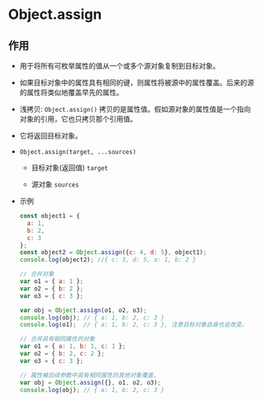 # Object.assign

## 作用

  - 用于将所有可枚举属性的值从一个或多个源对象复制到目标对象。

  - 如果目标对象中的属性具有相同的键，则属性将被源中的属性覆盖。后来的源的属性将类似地覆盖早先的属性。

  - 浅拷贝: `Object.assign()` 拷贝的是属性值。假如源对象的属性值是一个指向对象的引用，它也只拷贝那个引用值。

  - 它将返回目标对象。

  - `Object.assign(target, ...sources)`

      - 目标对象(返回值) `target`

      - 源对象 `sources`

  - 示例

    ```javascript
    const object1 = {
      a: 1,
      b: 2,
      c: 3
    };
    const object2 = Object.assign({c: 4, d: 5}, object1);
    console.log(object2); //{ c: 3, d: 5, a: 1, b: 2 }
    ```

    ```javascript
    // 合并对象
    var o1 = { a: 1 };
    var o2 = { b: 2 };
    var o3 = { c: 3 };

    var obj = Object.assign(o1, o2, o3);
    console.log(obj); // { a: 1, b: 2, c: 3 }
    console.log(o1);  // { a: 1, b: 2, c: 3 }, 注意目标对象自身也会改变。
    ```

    ```javascript
    // 合并具有相同属性的对象
    var o1 = { a: 1, b: 1, c: 1 };
    var o2 = { b: 2, c: 2 };
    var o3 = { c: 3 };

    // 属性被后续参数中具有相同属性的其他对象覆盖。
    var obj = Object.assign({}, o1, o2, o3);
    console.log(obj); // { a: 1, b: 2, c: 3 }
    ```
